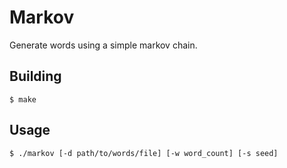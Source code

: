 # Markov

Generate words using a simple markov chain.

## Building

```
$ make
```

## Usage

```
$ ./markov [-d path/to/words/file] [-w word_count] [-s seed]
```
